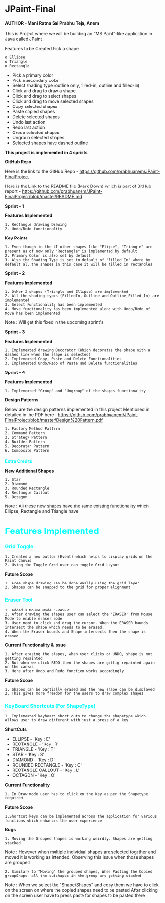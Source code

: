 # JPaint-Final
#### AUTHOR - Mani Ratna Sai Prabhu Teja, Anem

This is Project where we will be building an “MS Paint”-like application in Java called JPaint

Features to be Created
Pick a shape

    o Ellipse
    o Triangle
    o Rectangle
- Pick a primary color
- Pick a secondary color
- Select shading type (outline only, filled-in, outline and filled-in)
- Click and drag to draw a shape
- Click and drag to select shapes
- Click and drag to move selected shapes
- Copy selected shapes
- Paste copied shapes
- Delete selected shapes
- Undo last action
- Redo last action
- Group selected shapes
- Ungroup selected shapes
- Selected shapes have dashed outline

**This project is implemented in 4 sprints**

**GitHub Repo**

Here is the link to the GitHub Repo - https://github.com/prabhuanem/JPaint-FinalProject 

Here is the Link to the README file (Mark Down) which is part of GitHub report - https://github.com/prabhuanem/JPaint-FinalProject/blob/master/README.md

**Sprint - 1**

**Features Implemented**

    1. Rectangle drawing Drawing
    2. Undo/Redo functionality

**Key Points**

    1. Even though in the UI other shapes like "Elipse", "Triangle" are present as of now only "Rectangle" is implemented by default
    2. Primary Color is also set by default
    3. Also the Shading Type is set to default of "Filled In" where by default all the shapes in this case it will be filled in rectangles

**Sprint - 2**

**Features Implemented**

    1. Other 2 shapes (Triangle and Ellipse) are implemented
    2. All the shading types (FilledIn, Outline and Outline_Filled_In) are implemented
    3. Select Functionality has been implemented
    4. Move functionality has been implemented along with Undo/Redo of Move has been implemented

Note : Will get this fixed in the upcoming sprint's

**Sprint - 3**

**Features Implemented**

    1. Implemented drawing Decorator (Which decorates the shape with a dashed line when the shape is selected)
    2. Implemented Copy, Paste and Delete Functionalities
    3. Implemented Undo/Redo of Paste and Delete functionalities

**Sprint - 4**

**Features Implemented**

    1. Implemented "Group" and "Ungroup" of the shapes functionality

**Design Patterns**

Below are the design patterns implemented in this project
Mentioned in detailed in the PDF here - https://github.com/prabhuanem/JPaint-FinalProject/blob/master/Design%20Pattern.pdf

    1. Factory Method Pattern
    2. Command Pattern
    3. Strategy Pattern
    4. Builder Pattern
    5. Decorator Pattern
    6. Composite Pattern

**<h1 style ="font-size:14 ; color:cyan">Extra Credits</h1>**

**New Additional Shapes**

    1. Star
    2. Diamond
    3. Rounded Rectangle
    4. Rectangle Callout
    5. Octagon
Note : All these new shapes have the same existing functionality which Ellipse, Rectangle and Triangle have

**<h1 style ="color:cyan">Features Implemented</h1>**

**<h3 style ="color:cyan">Grid Toggle</h3>**
    
    1. Created a new button (Event) which helps to display grids on the Paint Canvas
    2. Using the Toggle_Grid user can toggle Grid Layout

**Future Scope**

    1. Free shape drawing can be done easliy using the grid layer
    2. Shapes can be snapped to the grid for proper alignment

**<h3 style ="color:cyan">Eraser Tool</h3>**

    1. Added a Mouse Mode 'ERASER'
    2. After drawing the shapes user can select the 'ERASER' from Mouse Mode to enable eraser mode
    3. User need to click and drag the cursor. When the ERASER bounds intersect the shape which needs to be erased.
    4. When the Eraser bounds and Shape intersects then the shape is erased

**Current Functionality & Issue**

    1. After erasing the shapes, when user clicks on UNDO, shape is not getting repainted
    2. But when we click REDO then the shapes are gettig repainted again on the canvas
    3. Here after Undo and Redo function works accordingly

**Future Scope**

    1. Shapes can be partially erased and the new shape can be displayed
    2. This gives more freedom for the users to draw complex shapes

**<h3 style ="color:cyan">KeyBoard Shortcuts (For ShapeType)</h3>**

    1. Implemented keyboard short cuts to change the shapetype which allows user to draw different with just a press of a key

**ShortCuts**

-   ELLIPSE - 'Key : E'
- RECTANGLE - 'Key : R'
- TRIANGLE - 'Key : T'
- STAR - 'Key : S'
- DIAMOND - 'Key : D'
- ROUNDED RECTANGLE - 'Key : C'
- RECTANGLE CALLOUT - 'Key : L'
- OCTAGON - 'Key : O'

**Current Functionality**

    1. In Draw mode user has to click on the Key as per the Shapetype required

**Future Scope**

    1.Shortcut keys can be implemented across the application for various functions which enhances the user experience

**Bugs**

    1. Moving the Grouped Shapes is working weirdly. Shapes are getting stacked

Note : However when multiple individual shapes are selected together and moved it is working as intended. Observing this issue when those shapes are grouped

    2. Similary to "Moving" the grouped shapes, When Pasting the Copied groupShape. all the subshapes in the group are getting stacked

Note : When we select the "Shape/Shapes" and copy them we have to click on the screen on where the copied shapes need to be pasted
        After clicking on the screen user have to press paste for shapes to be pasted there